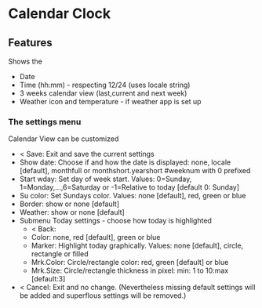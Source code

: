 # Calendar Clock

## Features
Shows the
* Date
* Time (hh:mm) - respecting 12/24 (uses locale string)
* 3 weeks calendar view (last,current and next week)
* Weather icon and temperature - if weather app is set up

### The settings menu
Calendar View can be customized
* < Save: Exit and save the current settings
* Show date: Choose if and how the date is displayed: none, locale [default], monthfull or monthshort.yearshort #weeknum with 0 prefixed
* Start wday: Set day of week start. Values: 0=Sunday, 1=Monday,...,6=Saturday or -1=Relative to today [default 0: Sunday]
* Su color: Set Sundays color. Values: none [default], red, green or blue
* Border: show or none [default]
* Weather: show or none [default]
* Submenu Today settings - choose how today is highlighted
  * < Back:
  * Color: none, red [default], green or blue
  * Marker: Highlight today graphically. Values: none [default], circle, rectangle or filled
  * Mrk.Color: Circle/rectangle color: red, green [default] or blue
  * Mrk.Size: Circle/rectangle thickness in pixel: min: 1 to 10:max [default:3]
* < Cancel: Exit and no change. (Nevertheless missing default settings will be added and superflous settings will be removed.)
